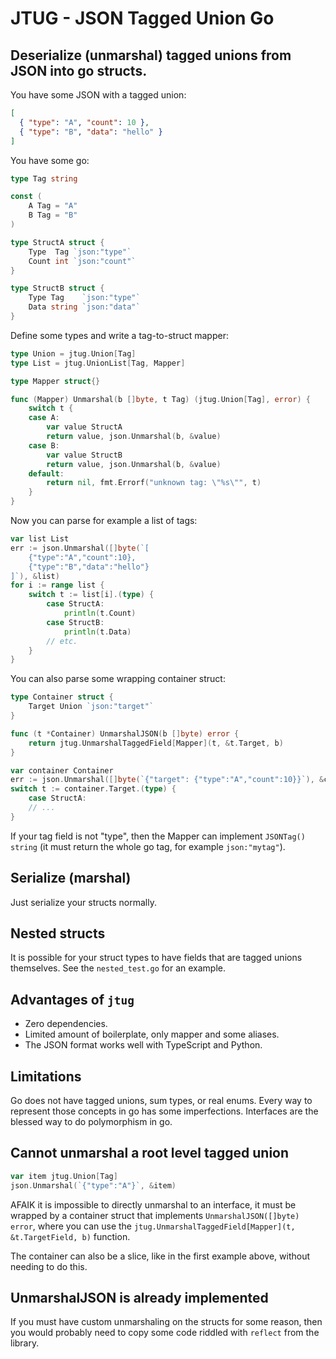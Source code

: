 JTUG - JSON Tagged Union Go
===========================

Deserialize (unmarshal) tagged unions from JSON into go structs.
----------------------------------------------------------------

You have some JSON with a tagged union:

```json
[
  { "type": "A", "count": 10 },
  { "type": "B", "data": "hello" }
]
```

You have some go:

```go
type Tag string

const (
	A Tag = "A"
	B Tag = "B"
)

type StructA struct {
	Type  Tag `json:"type"`
	Count int `json:"count"`
}

type StructB struct {
	Type Tag    `json:"type"`
	Data string `json:"data"`
}
```

Define some types and write a tag-to-struct mapper:

```go
type Union = jtug.Union[Tag]
type List = jtug.UnionList[Tag, Mapper]

type Mapper struct{}

func (Mapper) Unmarshal(b []byte, t Tag) (jtug.Union[Tag], error) {
	switch t {
	case A:
		var value StructA
		return value, json.Unmarshal(b, &value)
	case B:
		var value StructB
		return value, json.Unmarshal(b, &value)
	default:
		return nil, fmt.Errorf("unknown tag: \"%s\"", t)
	}
}
```

Now you can parse for example a list of tags:

```go
var list List
err := json.Unmarshal([]byte(`[
    {"type":"A","count":10},
    {"type":"B","data":"hello"}
]`), &list)
for i := range list {
    switch t := list[i].(type) {
        case StructA:
            println(t.Count)
        case StructB:
            println(t.Data)
        // etc.
    }
}
```

You can also parse some wrapping container struct:

```go
type Container struct {
    Target Union `json:"target"`
}

func (t *Container) UnmarshalJSON(b []byte) error {
    return jtug.UnmarshalTaggedField[Mapper](t, &t.Target, b)
}

var container Container
err := json.Unmarshal([]byte(`{"target": {"type":"A","count":10}}`), &container)
switch t := container.Target.(type) {
    case StructA:
    // ...
}
```

If your tag field is not "type", then the Mapper can implement `JSONTag() string` (it must return the whole go tag, for example `json:"mytag"`).

Serialize (marshal)
-------------------

Just serialize your structs normally.

Nested structs
--------------

It is possible for your struct types to have fields that are tagged unions themselves.
See the `nested_test.go` for an example.

Advantages of `jtug`
--------------------

* Zero dependencies.
* Limited amount of boilerplate, only mapper and some aliases.
* The JSON format works well with TypeScript and Python.

Limitations
-----------

Go does not have tagged unions, sum types, or real enums.
Every way to represent those concepts in go has some imperfections.
Interfaces are the blessed way to do polymorphism in go.

Cannot unmarshal a root level tagged union
------------------------------------------

```go
var item jtug.Union[Tag]
json.Unmarshal(`{"type":"A"}`, &item)
```

AFAIK it is impossible to directly unmarshal to an interface, it must be wrapped by a container struct that implements `UnmarshalJSON([]byte) error`, where you can use the `jtug.UnmarshalTaggedField[Mapper](t, &t.TargetField, b)` function.

The container can also be a slice, like in the first example above, without needing to do this.

UnmarshalJSON is already implemented
------------------------------------

If you must have custom unmarshaling on the structs for some reason, then you would probably need to copy some code riddled with `reflect` from the library.
